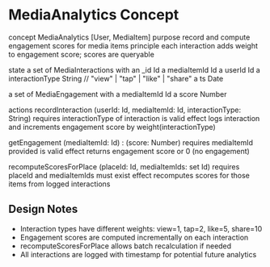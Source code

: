 # MediaAnalytics Concept

concept MediaAnalytics [User, MediaItem]
purpose record and compute engagement scores for media items
principle each interaction adds weight to engagement score; scores are queryable

state
  a set of MediaInteractions with
    an _id Id
    a mediaItemId Id
    a userId Id
    a interactionType String // "view" | "tap" | "like" | "share"
    a ts Date

  a set of MediaEngagement with
    a mediaItemId Id
    a score Number

actions
  recordInteraction (userId: Id, mediaItemId: Id, interactionType: String)
    requires interactionType of interaction is valid
    effect logs interaction and increments engagement score by weight(interactionType)

  getEngagement (mediaItemId: Id) : (score: Number)
    requires mediaItemId provided is valid
    effect returns engagement score or 0 (no engagement)

  recomputeScoresForPlace (placeId: Id, mediaItemIds: set Id)
    requires placeId and mediaItemIds must exist
    effect recomputes scores for those items from logged interactions

## Design Notes

- Interaction types have different weights: view=1, tap=2, like=5, share=10
- Engagement scores are computed incrementally on each interaction
- recomputeScoresForPlace allows batch recalculation if needed
- All interactions are logged with timestamp for potential future analytics